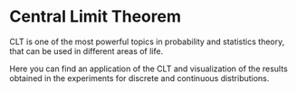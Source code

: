 # Central Limit Theorem

CLT is one of the most powerful topics in probability and statistics theory, that can be used in different areas of life.

Here you can find an application of the CLT and visualization of the results obtained in the experiments for discrete and continuous distributions.
